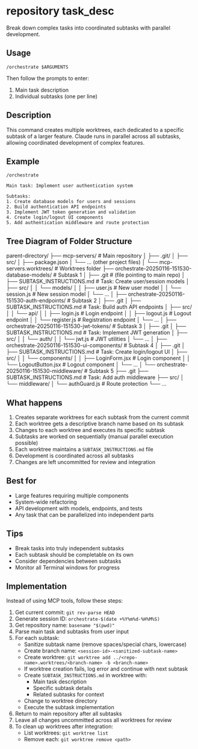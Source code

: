 # repository task_desc

Break down complex tasks into coordinated subtasks with parallel development.

## Usage

```
/orchestrate $ARGUMENTS
```

Then follow the prompts to enter:
1. Main task description
2. Individual subtasks (one per line)

## Description

This command creates multiple worktrees, each dedicated to a specific subtask of a larger feature. Claude runs in parallel across all subtasks, allowing coordinated development of complex features.

## Example

```
/orchestrate

Main task: Implement user authentication system

Subtasks:
1. Create database models for users and sessions
2. Build authentication API endpoints
3. Implement JWT token generation and validation
4. Create login/logout UI components
5. Add authentication middleware and route protection
```

## Tree Diagram of Folder Structure
  parent-directory/
  ├── mcp-servers/                                      # Main repository
  │   ├── .git/
  │   ├── src/
  │   ├── package.json
  │   └── ... (other project files)
  │
  └── mcp-servers.worktrees/                           # Worktrees folder
      ├── orchestrate-20250116-151530-database-models/ # Subtask 1
      │   ├── .git                                     # (file pointing to main repo)
      │   ├── SUBTASK_INSTRUCTIONS.md                  # Task: Create user/session models
      │   ├── src/
      │   │   └── models/
      │   │       ├── user.js                         # New user model
      │   │       └── session.js                      # New session model
      │   └── ...
      │
      ├── orchestrate-20250116-151530-auth-endpoints/  # Subtask 2
      │   ├── .git
      │   ├── SUBTASK_INSTRUCTIONS.md                  # Task: Build auth API endpoints
      │   ├── src/
      │   │   └── api/
      │   │       ├── login.js                        # Login endpoint
      │   │       ├── logout.js                       # Logout endpoint
      │   │       └── register.js                     # Registration endpoint
      │   └── ...
      │
      ├── orchestrate-20250116-151530-jwt-tokens/      # Subtask 3
      │   ├── .git
      │   ├── SUBTASK_INSTRUCTIONS.md                  # Task: Implement JWT generation
      │   ├── src/
      │   │   └── auth/
      │   │       └── jwt.js                          # JWT utilities
      │   └── ...
      │
      ├── orchestrate-20250116-151530-ui-components/   # Subtask 4
      │   ├── .git
      │   ├── SUBTASK_INSTRUCTIONS.md                  # Task: Create login/logout UI
      │   ├── src/
      │   │   └── components/
      │   │       ├── LoginForm.jsx                   # Login component
      │   │       └── LogoutButton.jsx                # Logout component
      │   └── ...
      │
      └── orchestrate-20250116-151530-middleware/      # Subtask 5
          ├── .git
          ├── SUBTASK_INSTRUCTIONS.md                  # Task: Add auth middleware
          ├── src/
          │   └── middleware/
          │       └── authGuard.js                     # Route protection
          └── ...

## What happens

1. Creates separate worktrees for each subtask from the current commit
2. Each worktree gets a descriptive branch name based on its subtask
3. Changes to each worktree and executes its specific subtask
4. Subtasks are worked on sequentially (manual parallel execution possible)
5. Each worktree maintains a `SUBTASK_INSTRUCTIONS.md` file
6. Development is coordinated across all subtasks
7. Changes are left uncommitted for review and integration

## Best for

- Large features requiring multiple components
- System-wide refactoring
- API development with models, endpoints, and tests
- Any task that can be parallelized into independent parts

## Tips

- Break tasks into truly independent subtasks
- Each subtask should be completable on its own
- Consider dependencies between subtasks
- Monitor all Terminal windows for progress

## Implementation

Instead of using MCP tools, follow these steps:
1. Get current commit: `git rev-parse HEAD`
2. Generate session ID: `orchestrate-$(date +%Y%m%d-%H%M%S)`
3. Get repository name: `basename "$(pwd)"`
4. Parse main task and subtasks from user input
5. For each subtask:
   - Sanitize subtask name (remove spaces/special chars, lowercase)
   - Create branch name: `<session-id>-<sanitized-subtask-name>`
   - Create worktree: `git worktree add ../<repo-name>.worktrees/<branch-name> -b <branch-name>`
   - If worktree creation fails, log error and continue with next subtask
   - Create `SUBTASK_INSTRUCTIONS.md` in worktree with:
     - Main task description
     - Specific subtask details
     - Related subtasks for context
   - Change to worktree directory
   - Execute the subtask implementation
6. Return to main repository after all subtasks
7. Leave all changes uncommitted across all worktrees for review
8. To clean up worktrees after integration:
   - List worktrees: `git worktree list`
   - Remove each: `git worktree remove <path>`